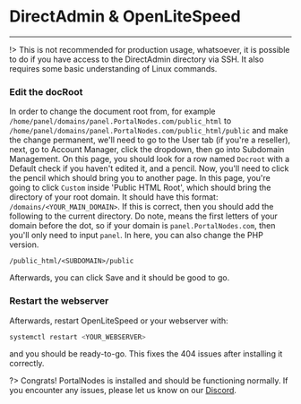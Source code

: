 # DirectAdmin & OpenLiteSpeed

***

!> This is not recommended for production usage, whatsoever, it is possible to do if you have access to the DirectAdmin directory via SSH. It also requires some basic understanding of Linux commands.

### Edit the docRoot

In order to change the document root from, for example `/home/panel/domains/panel.PortalNodes.com/public_html` to `/home/panel/domains/panel.PortalNodes.com/public_html/public` and make the change permanent, we'll need to go to the User tab (if you're a reseller), next, go to Account Manager, click the dropdown, then go into Subdomain Management. On this page, you should look for a row named `Docroot` with a Default check if you haven't edited it, and a pencil. Now, you'll need to click the pencil which should bring you to another page. In this page, you're going to click `Custom` inside 'Public HTML Root', which should bring the directory of your root domain. It should have this format: `/domains/<YOUR_MAIN_DOMAIN>`. 
If this is correct, then you should add the following to the current directory. Do note, <SUBDOMAIN> means the first letters of your domain before the dot, so if your domain is `panel.PortalNodes.com`, then you'll only need to input `panel`. In here, you can also change the PHP version.

`/public_html/<SUBDOMAIN>/public`
  
Afterwards, you can click Save and it should be good to go.

### Restart the webserver

Afterwards, restart OpenLiteSpeed or your webserver with:
```bash
systemctl restart <YOUR_WEBSERVER>
```

and you should be ready-to-go. This fixes the 404 issues after installing it correctly.

?>
Congrats! PortalNodes is installed and should be functioning normally.
If you encounter any issues, please let us know on our [Discord](https://discord.com/invite/qttGR4Z5Pk).
